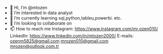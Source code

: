 - 👋 Hi, I’m @mtozen 
- 👀 I’m interested in data analyst 
- 🌱 I’m currently learning sql,python,tableu,powerbi. etc.
- 💞️ I’m looking to collaborate on 
- 📫 How to reach me 
Instagram: https://www.instagram.com/mr.ozen010/
LinkedIn:  https://www.linkedin.com/in/mtozen2000/
E-mails:
ozenm5825@gmail.com
mrozen010@gmail.com
mrozen@outlook.com.tr
<!---
mtozen/mtozen is a ✨ special ✨ repository because its `README.md` (this file) appears on your GitHub profile.
You can click the Preview link to take a look at your changes.
--->
